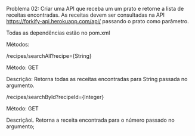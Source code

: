 Problema 02:  Criar uma API que receba um um prato e retorne a lista de receitas encontradas.
 As receitas devem ser consultadas na API https://forkify-api.herokuapp.com/api/ passando o prato como 
parâmetro.

Todas as dependências estão no pom.xml

Métodos: 

/recipes/searchAll?recipe={String}

Método: GET

Descrição: Retorna todas as receitas encontradas para String passada no argumento.

/recipes/searchById?recipeId={Integer}

Método: GET

DescriçãoL Retorna a receita encontrada para o número passado no argumento;
